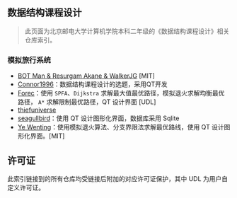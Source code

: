 ## 数据结构课程设计

> 此页面为北京邮电大学计算机学院本科二年级的《数据结构课程设计》相关仓库索引。

### 模拟旅行系统

- [BOT Man & Resurgam Akane & WalkerJG](https://github.com/BOT-Man-JL/BUPT-Projects/tree/master/2-1-Data-Structure/Travel%20Management%20Project) [MIT]
- [Connor1996](https://github.com/Connor1996/Travel-Query-System)：数据结构课程设计的选题，采用QT开发
- [Forec](https://github.com/Forec/course-design)：使用 `SPFA`、`Dijkstra` 求解最大值最优路径，模拟退火求解均衡最优路径， `A*` 求解限制最优路径，QT 设计界面 [UDL]
- [thiefuniverse](https://github.com/thiefuniverse/travel_plan)
- [seagullbird](https://github.com/seagullbird/Tourguide_System)：使用 QT 设计图形化界面，数据库采用 Sqlite
- [Ye Wenting](https://github.com/YeWenting/Results-Management-System)：使用模拟退火算法、分支界限法求解最优路线，使用 QT 设计图形化界面。[MIT]

## 许可证
此索引链接到的所有仓库均受链接后附加的对应许可证保护，其中 UDL 为用户自定义许可证。